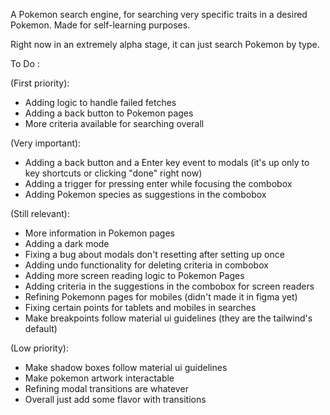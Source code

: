 A Pokemon search engine, for searching very specific traits in a desired Pokemon.
Made for self-learning purposes.

Right now in an extremely alpha stage, it can just search Pokemon by type.

To Do :

(First priority):

- Adding logic to handle failed fetches
- Adding a back button to Pokemon pages
- More criteria available for searching overall

(Very important):

- Adding a back button and a Enter key event to modals (it's up only to key shortcuts or clicking "done" right now)
- Adding a trigger for pressing enter while focusing the combobox
- Adding Pokemon species as suggestions in the combobox

(Still relevant):

- More information in Pokemon pages
- Adding a dark mode
- Fixing a bug about modals don't resetting after setting up once
- Adding undo functionality for deleting criteria in combobox
- Adding more screen reading logic to Pokemon Pages
- Adding criteria in the suggestions in the combobox for screen readers
- Refining Pokemonn pages for mobiles (didn't made it in figma yet)
- Fixing certain points for tablets and mobiles in searches
- Make breakpoints follow material ui guidelines (they are the tailwind's default)

(Low priority):

- Make shadow boxes follow material ui guidelines
- Make pokemon artwork interactable
- Refining modal transitions are whatever
- Overall just add some flavor with transitions
